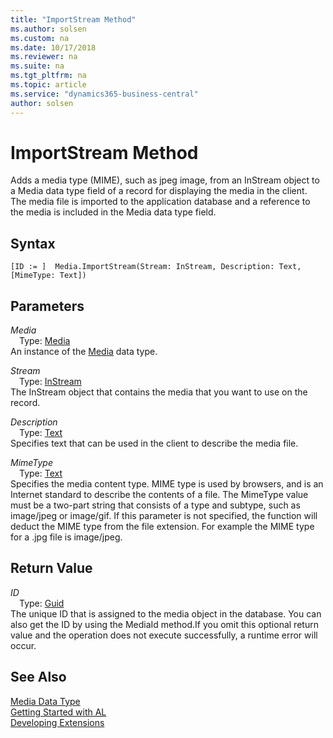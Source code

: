 ```yaml
---
title: "ImportStream Method"
ms.author: solsen
ms.custom: na
ms.date: 10/17/2018
ms.reviewer: na
ms.suite: na
ms.tgt_pltfrm: na
ms.topic: article
ms.service: "dynamics365-business-central"
author: solsen
---
```

[//]: # (START>DO_NOT_EDIT)
[//]: # (IMPORTANT:Do not edit any of the content between here and the END>DO_NOT_EDIT.)
[//]: # (Any modifications should be made in the .xml files in the ModernDev repo.)
# ImportStream Method
Adds a media type (MIME), such as jpeg image, from an InStream object to a Media data type field of a record for displaying the media in the client. The media file is imported to the application database and a reference to the media is included in the Media data type field.

## Syntax
```
[ID := ]  Media.ImportStream(Stream: InStream, Description: Text, [MimeType: Text])
```
## Parameters
*Media*  
&emsp;Type: [Media](media-data-type.md)  
An instance of the [Media](media-data-type.md) data type.  

*Stream*  
&emsp;Type: [InStream](../instream/instream-data-type.md)  
The InStream object that contains the media that you want to use on the record.
        
*Description*  
&emsp;Type: [Text](../text/text-data-type.md)  
Specifies text that can be used in the client to describe the media file.
        
*MimeType*  
&emsp;Type: [Text](../text/text-data-type.md)  
Specifies the media content type. MIME type is used by browsers, and is an Internet standard to describe the contents of a file. The MimeType value must be a two-part string that consists of a type and subtype, such as image/jpeg or image/gif. If this parameter is not specified, the function will deduct the MIME type from the file extension. For example the MIME type for a .jpg file is image/jpeg.
          


## Return Value
*ID*  
&emsp;Type: [Guid](../guid/guid-data-type.md)  
The unique ID that is assigned to the media object in the database. You can also get the ID by using the MediaId method.If you omit this optional return value and the operation does not execute successfully, a runtime error will occur.    


[//]: # (IMPORTANT: END>DO_NOT_EDIT)
## See Also
[Media Data Type](media-data-type.md)  
[Getting Started with AL](../devenv-get-started.md)  
[Developing Extensions](../devenv-dev-overview.md)